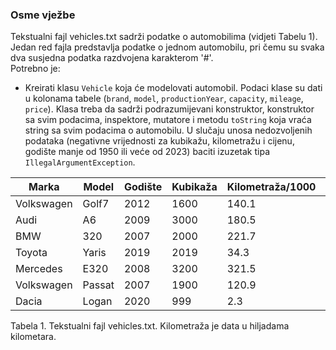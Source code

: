 ### Osme vježbe
Tekstualni fajl vehicles.txt sadrži podatke o automobilima (vidjeti Tabelu 1). Jedan red fajla predstavlja podatke o jednom automobilu, pri čemu su svaka dva susjedna podatka razdvojena karakterom '#'.  
Potrebno je:
- Kreirati klasu `Vehicle` koja će modelovati automobil. Podaci klase su dati u kolonama tabele (`brand`, `model`, `productionYear`, `capacity`, `mileage`, `price`). Klasa treba da sadrži podrazumijevani konstruktor, konstruktor sa svim podacima, inspektore, mutatore i metodu `toString` koja vraća string sa svim podacima o automobilu. U slučaju unosa nedozvoljenih podataka (negativne vrijednosti za kubikažu, kilometražu i cijenu, godište manje od 1950 ili veće od 2023) baciti izuzetak tipa `IllegalArgumentException`.

<table>
        <thead>
            <tr>
                <th>Marka</th>
                <th>Model</th>
                <th>Godište</th>
                <th>Kubikaža</th>
                <th>Kilometraža/1000</th>
                <th>Cijena</th>
            </tr>
        </thead>
        <tbody>
            <tr>			
                <td>Volkswagen</td>
                <td>Golf7</td>
                <td>2012</td>
                <td>1600</td>
                <td>140.1</td>
                <td>8500</td>
            </tr>
            <tr>			
                <td>Audi</td>
                <td>A6</td>
                <td>2009</td>
                <td>3000</td>
                <td>180.5</td>
                <td>9000</td>
            </tr>
            <tr>			
                <td>BMW</td>
                <td>320</td>
                <td>2007</td>
                <td>2000</td>
                <td>221.7</td>
                <td>8000</td>
            </tr>
            <tr>
                <td>Toyota</td>
                <td>Yaris</td>
                <td>2019</td>
                <td>2019</td>
                <td>34.3</td>
                <td>14000</td>
            </tr>
            <tr>
                <td>Mercedes</td>
                <td>E320</td>
                <td>2008</td>
                <td>3200</td>
                <td>321.5</td>
                <td>6800</td>
            </tr>
            <tr>				
                <td>Volkswagen</td>
                <td>Passat</td>
                <td>2007</td>
                <td>1900</td>
                <td>120.9</td>
                <td>7300</td>
            </tr>
            <tr>	
                <td>Dacia</td>
                <td>Logan</td>
                <td>2020</td>
                <td>999</td>
                <td>2.3</td>
                <td>8700</td>
            </tr>
        </tbody>
</table>
<p style="text-align:centre">Tabela 1. Tekstualni fajl vehicles.txt. Kilometraža je data u hiljadama kilometara.</p>